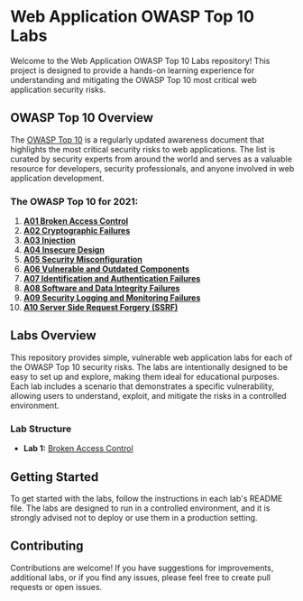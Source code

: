 # Web Application OWASP Top 10 Labs

Welcome to the Web Application OWASP Top 10 Labs repository! This project is designed to provide a hands-on learning experience for understanding and mitigating the OWASP Top 10 most critical web application security risks.

## OWASP Top 10 Overview

The [OWASP Top 10](https://owasp.org/top10) is a regularly updated awareness document that highlights the most critical security risks to web applications. The list is curated by security experts from around the world and serves as a valuable resource for developers, security professionals, and anyone involved in web application development.

### The OWASP Top 10 for 2021:

1. **[A01 Broken Access Control](https://owasp.org/Top10/A01_2021-Broken_Access_Control/)**
2. **[A02 Cryptographic Failures](https://owasp.org/Top10/A02_2021-Cryptographic_Failures/)**
3. **[A03 Injection](https://owasp.org/Top10/A03_2021-Injection/)**
4. **[A04 Insecure Design](https://owasp.org/Top10/A04_2021-Insecure_Design/)**
5. **[A05 Security Misconfiguration](https://owasp.org/Top10/A05_2021-Security_Misconfiguration/)**
6. **[A06 Vulnerable and Outdated Components](https://owasp.org/Top10/A06_2021-Vulnerable_and_Outdated_Components/)**
7. **[A07 Identification and Authentication Failures](https://owasp.org/Top10/A07_2021-Identification_and_Authentication_Failures/)**
8. **[A08 Software and Data Integrity Failures](https://owasp.org/Top10/A08_2021-Software_and_Data_Integrity_Failures/)**
9. **[A09 Security Logging and Monitoring Failures](https://owasp.org/Top10/A09_2021-Security_Logging_and_Monitoring_Failures/)**
10. **[A10 Server Side Request Forgery (SSRF)](https://owasp.org/Top10/A10_2021-Server_Side_Request_Forgery_(SSRF)/)**

## Labs Overview

This repository provides simple, vulnerable web application labs for each of the OWASP Top 10 security risks. The labs are intentionally designed to be easy to set up and explore, making them ideal for educational purposes. Each lab includes a scenario that demonstrates a specific vulnerability, allowing users to understand, exploit, and mitigate the risks in a controlled environment.

### Lab Structure

- **Lab 1:** [Broken Access Control](web-application-owasp-top-10)

## Getting Started

To get started with the labs, follow the instructions in each lab's README file. The labs are designed to run in a controlled environment, and it is strongly advised not to deploy or use them in a production setting.

## Contributing

Contributions are welcome! If you have suggestions for improvements, additional labs, or if you find any issues, please feel free to create pull requests or open issues.

